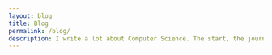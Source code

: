 ```yaml
---
layout: blog
title: Blog
permalink: /blog/
description: I write a lot about Computer Science. The start, the journey, the destination, and everything in between.
---
```


